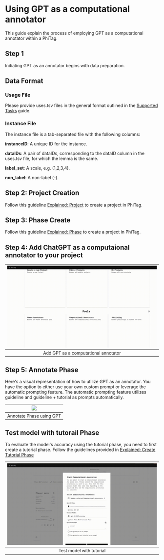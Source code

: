 
# Using GPT as a computational annotator

This guide explain the process of employing GPT as a computational annotator within a PhiTag.


## Step 1
Initiating GPT as an annotator begins with data preparation.

## Data Format

### Usage File

Please provide uses.tsv files in the general format outlined in the [Supported Tasks](/guide/guideline/supported-tasks.md) guide.

### Instance File
The instance file is a tab-separated file with the following columns:

**instanceID**: A unique ID for the instance.

**dataIDs**: A pair of dataIDs, corresponding to the dataID column in the uses.tsv file, for which the lemma is the same.

**label_set**: A scale, e.g. (1,2,3,4).

**non_label**: A non-label (-).

## Step 2: Project Creation
Follow this guideline [Explained: Project](/guide/guideline/explained-project.md) to create a project in PhiTag.


## Step 3: Phase Create
Follow this guideline [Explained: Phase](/guide/guideline/explained-phase.md) to create a project in PhiTag.

## Step 4: Add ChatGPT as a computaional annotator to your project

| ![](/guide/add-comp-annotator.gif) |
| :---------------------------------: |
|           Add GPT as a computational annotator          |


## Step 5: Annotate Phase
Here's a visual representation of how to utilize GPT as an annotator. You have the option to either use your own custom prompt or leverage the automatic prompting feature. The automatic prompting feature utilizes guideline and guideline + tutorial as prompts automatically.

| ![](/guide/annotate-phase-using-gpt.gif) |
| :---------------------------------:    |
|    Annotate Phase using GPT      |


## Test model with tutorail Phase
To evaluate the model's accuracy using the tutorial phase, you need to first create a tutorial phase. Follow the guidelines provided in
    [Explained: Create Tutorial Phase](/guide/explained-how-to-create-tutorial.md)


| ![](/guide/test-with-tutorial.gif)  |
| :-------------------------------------------: |
|    Test model with tutorial               |






